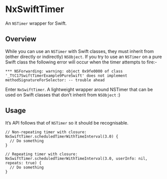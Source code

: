 NxSwiftTimer
============

An `NSTimer` wrapper for Swift.

## Overview

While you can use an `NSTimer` with Swift classes, they must inherit from (either directly or indirectly) `NSObject`. If you try to use an `NSTimer` on a pure Swift class the following error will occur when the timer attempts to fire:-

```*** NSForwarding: warning: object 0x9fe0000 of class '_TtC17SwiftTimerExample9PureSwift' does not implement methodSignatureForSelector: -- trouble ahead```

Enter `NxSwiftTimer`. A lightweight wrapper around NSTimer that can be used on Swift classes that don’t inherit from `NSObject` :)

## Usage

It’s API follows that of `NSTimer` so it should be recognisable.

```
// Non-repeating timer with closure:
NxSwiftTimer.scheduledTimerWithTimeInterval(3.0) { 
  // Do something
}

// Repeating timer with closure:
NxSwiftTimer.scheduledTimerWithTimeInterval(3.0, userInfo: nil, repeats: true) { 
  // Do something
}

```
